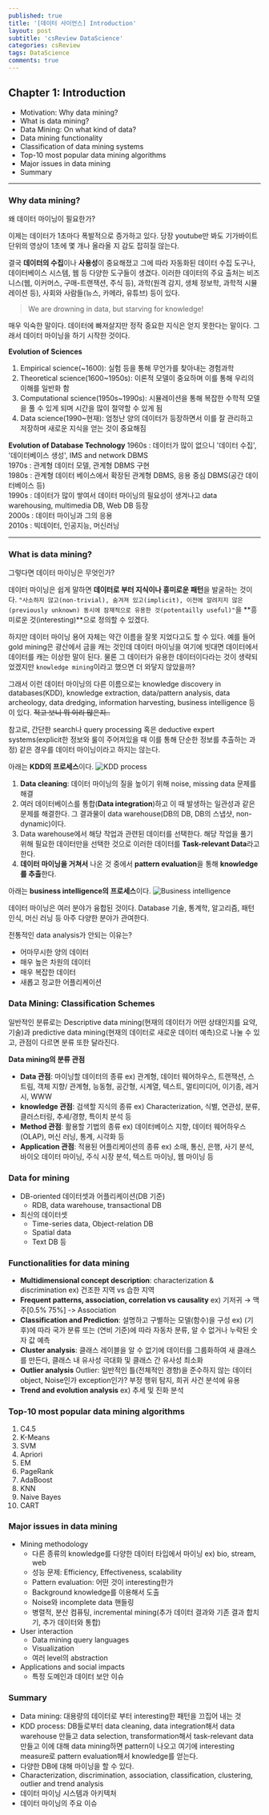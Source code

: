 ```yaml
---
published: true
title: '[데이터 사이언스] Introduction'
layout: post
subtitle: 'csReview DataScience'
categories: csReview
tags: DataScience
comments: true
---
```


## Chapter 1: Introduction
- Motivation: Why data mining?
- What is data mining?
- Data Mining: On what kind of data?
- Data mining functionality
- Classification of data mining systems
- Top-10 most popular data mining algorithms
- Major issues in data mining
- Summary

---

### Why data mining?

왜 데이터 마이닝이 필요한가?

이제는 데이터가 1초마다 폭발적으로 증가하고 있다. 당장 youtube만 봐도 기가바이트 단위의 영상이 1초에 몇 개나 올라올 지 감도 잡히질 않는다.

결국 **데이터의 수집**이나 **사용성**이 중요해졌고 그에 따라 자동화된 데이터 수집 도구나, 데이터베이스 시스템, 웹 등 다양한 도구들이 생겼다. 이러한 데이터의 주요 출처는 비즈니스(웹, 이커머스, 구매-트랜잭션, 주식 등), 과학(원격 감지, 생체 정보학, 과학적 시뮬레이션 등), 사회와 사람들(뉴스, 카메라, 유튜브) 등이 있다.

> We are drowning in data, but starving for knowledge!

매우 익숙한 말이다. 데이터에 빠져살지만 정작 중요한 지식은 얻지 못한다는 말이다. 그래서 데이터 마이닝을 하기 시작한 것이다.

**Evolution of Sciences**
1. Empirical science(~1600): 실험 등을 통해 무언가를 찾아내는 경험과학
2. Theoretical science(1600~1950s): 이론적 모델이 중요하며 이를 통해 우리의 이해를 일반화 함
3. Computational science(1950s~1990s): 시뮬레이션을 통해 복잡한 수학적 모델을 풀 수 있게 되며 시간을 많이 절약할 수 있게 됨
4. Data science(1990~현재): 엄청난 양의 데이터가 등장하면서 이를 잘 관리하고 저장하며 새로운 지식을 얻는 것이 중요해짐

**Evolution of Database Technology**
1960s : 데이터가 많이 없으니 '데이터 수집', '데이터베이스 생성', IMS and network DBMS  
1970s : 관계형 데이터 모델, 관계형 DBMS 구현  
1980s : 관계형 데이터 베이스에서 확장된 관계형 DBMS, 응용 중심 DBMS(공간 데이터베이스 등)  
1990s : 데이터가 많이 쌓여서 데이터 마이닝의 필요성이 생겨나고 data warehousing, multimedia DB, Web DB 등장  
2000s : 데이터 마이닝과 그의 응용  
2010s : 빅데이터, 인공지능, 머신러닝  

---

### What is data mining?

그렇다면 데이터 마이닝은 무엇인가?

데이터 마이닝은 쉽게 말하면 **데이터로 부터 지식이나 흥미로운 패턴**을 발굴하는 것이다. `"사소하지 않고(non-trivial), 숨겨져 있고(implicit), 이전에 알려지지 않은(previously unknown) 동시에 잠재적으로 유용한 것(potentailly useful)"`을 **흥미로운 것(interesting)**으로 정의할 수 있겠다.

하지만 데이터 마이닝 용어 자체는 약간 이름을 잘못 지었다고도 할 수 있다. 예를 들어 gold mining은 광산에서 금을 캐는 것인데 데이터 마이닝을 여기에 빗대면 데이터에서 데이터를 캐는 이상한 말이 된다. 물론 그 데이터가 유용한 데이터이다라는 것이 생략되었겠지만 `knowledge mining`이라고 했으면 더 와닿지 않았을까?

그래서 이런 데이터 마이닝의 다른 이름으로는 knowledge discovery in databases(KDD), knowledge extraction, data/pattern analysis, data archeology, data dredging, information harvesting, business intelligence 등이 있다. ~~적고 보니 뭐 이리 많은지..~~

참고로, 간단한 search나 query processing 혹은 deductive expert systems(explicit한 정보와 룰이 주어져있을 때 이를 통해 단순한 정보를 추출하는 과정) 같은 경우를 데이터 마이닝이라고 하지는 않는다.

아래는 **KDD의 프로세스**이다.
![KDD process](https://sundongkim-dev.github.io/assets/img/data_science/KDD.png)  
1) **Data cleaning**: 데이터 마이닝의 질을 높이기 위해 noise, missing data 문제를 해결  
2) 여러 데이터베이스를 통합(**Data integration**)하고 이 때 발생하는 일관성과 같은 문제를 해결한다. 그 결과물이 data warehouse(DB의 DB, DB의 스냅샷, non-dynamic)이다.  
3) Data warehouse에서 해당 작업과 관련된 데이터를 선택한다. 해당 작업을 풀기 위해 필요한 데이터만을 선택한 것으로 이러한 데이터를 **Task-relevant Data**라고 한다.  
4) **데이터 마이닝을 거쳐서** 나온 것 중에서 **pattern evaluation**을 통해 **knowledge를 추출**한다.  

아래는 **business intelligence의 프로세스**이다.
![Business intelligence](https://sundongkim-dev.github.io/assets/img/data_science/business_intelligence.png)  

데이터 마이닝은 여러 분야가 융합된 것이다. Database 기술, 통계학, 알고리즘, 패턴 인식, 머신 러닝 등 아주 다양한 분야가 관여한다.

전통적인 data analysis가 안되는 이유는?
- 어마무시한 양의 데이터
- 매우 높은 차원의 데이터
- 매우 복잡한 데이터
- 새롭고 정교한 어플리케이션

### Data Mining: Classification Schemes

일반적인 분류로는 Descriptive data mining(현재의 데이터가 어떤 상태인지를 요약, 기술)과 predictive data mining(현재의 데이터로 새로운 데이터 예측)으로 나눌 수 있고, 관점이 다르면 분류 또한 달라진다.

**Data mining의 분류 관점**  
- **Data 관점**: 마이닝할 데이터의 종류
ex) 관계형, 데이터 웨어하우스, 트랜잭션, 스트림, 객체 지향/
관계형, 능동형, 공간형, 시계열, 텍스트, 멀티미디어,
이기종, 레거시, WWW
- **knowledge 관점**: 검색할 지식의 종류
ex) Characterization, 식별, 연관성, 분류, 클러스터링,
추세/경향, 특이치 분석 등
- **Method 관점**: 활용할 기법의 종류
ex) 데이터베이스 지향, 데이터 웨어하우스(OLAP), 머신 러닝, 통계,
시각화 등
- **Application 관점**: 적용된 어플리케이션의 종류
ex) 소매, 통신, 은행, 사기 분석, 바이오 데이터 마이닝, 주식
시장 분석, 텍스트 마이닝, 웹 마이닝 등

### Data for mining

- DB-oriented 데이터셋과 어플리케이션(DB 기준)
  + RDB, data warehouse, transactional DB
- 최신의 데이터셋
  + Time-series data, Object-relation DB
  + Spatial data
  + Text DB 등

### Functionalities for data mining

- **Multidimensional concept description**: characterization & discrimination
ex) 건조한 지역 vs 습한 지역
- **Frequent patterns, association, correlation vs causality**
ex) 기저귀 → 맥주[0.5% 75%] -> Association  
- **Classification and Prediction**: 설명하고 구별하는 모델(함수)을 구성
ex) (기후)에 따라 국가 분류 또는 (연비 기준)에 따라 자동차 분류, 알 수 없거나 누락된 숫자 값 예측
- **Cluster analysis**: 클래스 레이블을 알 수 없기에 데이터를 그룹화하여 새 클래스를 만든다, 클래스 내 유사성 극대화 및 클래스 간 유사성 최소화
- **Outlier analysis**
Outlier: 일반적인 틀(전체적인 경향)을 준수하지 않는 데이터 object, Noise인가 exception인가? 부정 행위 탐지, 희귀 사건 분석에 유용
- **Trend and evolution analysis**
ex) 추세 및 진화 분석

### Top-10 most popular data mining algorithms
1. C4.5
2. K-Means
3. SVM
4. Apriori
5. EM
6. PageRank
7. AdaBoost
7. KNN
7. Naive Bayes
10. CART

### Major issues in data mining
- Mining methodology
  + 다른 종류의 knowledge를 다양한 데이터 타입에서 마이닝 ex) bio, stream, web
  + 성능 문제: Efficiency, Effectiveness, scalability
  + Pattern evaluation: 어떤 것이 interesting한가
  + Background knowledge를 이용해서 도출
  + Noise와 incomplete data 핸들링
  + 병렬적, 분산 컴퓨팅, incremental mining(추가 데이터 결과와 기존 결과 합치기, 추가 데이터와 통합)
- User interaction
  + Data mining query languages
  + Visualization
  + 여러 level의 abstraction
- Applications and social impacts
  - 특정 도메인과 데이터 보안 이슈

### Summary
- Data mining: 대용량의 데이터로 부터 interesting한 패턴을 끄집어 내는 것
- KDD process: DB들로부터 data cleaning, data integration해서 data warehouse 만들고 data selection, transformation해서 task-relevant data 만들고 이에 대해 data mining하면 pattern이 나오고 여기에 interesting measure로 pattern evaluation해서 knowledge를 얻는다.
- 다양한 DB에 대해 마이닝을 할 수 있다.
- Characterization, discrimination, association, classification, clustering, outlier and trend analysis
- 데이터 마이닝 시스템과 아키텍처
- 데이터 마이닝의 주요 이슈

